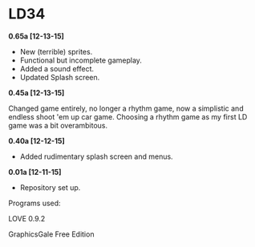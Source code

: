 # LD34

**0.65a [12-13-15]**

+ New (terrible) sprites.
+ Functional but incomplete gameplay.
+ Added a sound effect.
+ Updated Splash screen.

**0.45a [12-13-15]**

Changed game entirely, no longer a rhythm game, now a simplistic and endless shoot 'em up car game.
Choosing a rhythm game as my first LD game was a bit overambitous.

**0.40a [12-12-15]**

+ Added rudimentary splash screen and menus.

**0.01a [12-11-15]**

* Repository set up.

Programs used:

LOVE 0.9.2

GraphicsGale Free Edition
